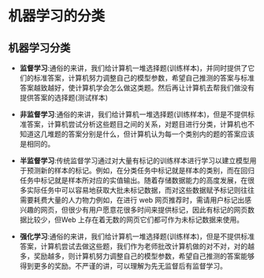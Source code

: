 # 机器学习的分类

## 机器学习分类

- **监督学习**:通俗的来讲，我们给计算机一堆选择题(训练样本)，并同时提供了它们的标准答案，计算机努力调整自己的模型参数，希望自己推测的答案与标准答案越致越好，使计算机学会怎么做这类题。然后再让计算机去帮我们做没有提供答案的选择题(测试样本)

- **非监督学习**:通俗的来讲，我们给计算机一堆选择题(训练样本)，但是不提供标准答案，计算机尝试分析这些题目之间的关系，对题目进行分类，计算机也不知道这几堆题的答案分别是什么，但计算机认为每一个类别内的题的答案应该是相同的。

- **半监督学习**:传统监督学习通过对大量有标记的训练样本进行学习以建立模型用于预测新的样本的标记。例如，在分类任务中标记就是样本的类别，而在回归任务中标记就是样本所对应的实值输出。随着存储数据能力的高度发展，在很多实际任务中可以容易地获取大批未标记数据，而对这些数据赋予标记则往往需要耗费大量的人力物力例如，在进行 web 网页推荐时，需请用户标记出感兴趣的网页，但很少有用户愿意花很多时间来提供标记，因此有标记的网页数据比较少，但Web 上存在着无数的网页它们都可作为未标记数据来使用。

- **强化学习**:通俗的来讲，我们给计算机一堆选择题(训练样本)，但是不提供标准答案，计算机尝试去做这些题，我们作为老师批改计算机做的对不对，对的越多，奖励越多，则计算机努力调整自己的模型参数，希望自己推测的答案能够得到更多的奖励。不严谨的讲，可以理解为先无监督后有监督学习。

